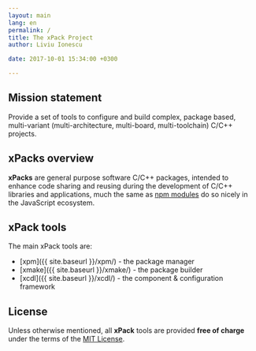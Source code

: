 ```yaml
---
layout: main
lang: en
permalink: /
title: The xPack Project
author: Liviu Ionescu

date: 2017-10-01 15:34:00 +0300

---
```


## Mission statement

Provide a set of tools to configure and build complex, package based, multi-variant (multi-architecture, multi-board, multi-toolchain) C/C++ projects.

## xPacks overview

**xPacks** are general purpose software C/C++ packages, intended to enhance code sharing and reusing during the development of C/C++ libraries and applications, much the same as [npm modules](https://docs.npmjs.com/getting-started/what-is-npm) do so nicely in the JavaScript ecosystem.

## xPack tools

The main xPack tools are:

* [xpm]({{ site.baseurl }}/xpm/) - the package manager
* [xmake]({{ site.baseurl }}/xmake/) - the package builder
* [xcdl]({{ site.baseurl }}/xcdl/) - the component & configuration framework

## License

Unless otherwise mentioned, all **xPack** tools are provided **free of charge** under the terms of the [MIT License](https://opensource.org/licenses/MIT).
